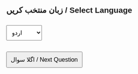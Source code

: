 <!DOCTYPE html>
<html lang="en">
<head>
  <meta charset="UTF-8">
  <title>ڈرائیونگ ٹیسٹ ایپ</title>
  <style>
    body { font-family: Arial, sans-serif; padding: 20px; }
    select, button { margin-top: 10px; padding: 10px; font-size: 16px; }
    .question { margin-top: 20px; font-size: 20px; }
    .options { margin-top: 10px; }
    .options button { display: block; margin-top: 5px; }
  </style>
</head>
<body>

  <h2>زبان منتخب کریں / Select Language</h2>
  <select id="language" onchange="loadQuestion()">
    <option value="urdu">اردو</option>
    <option value="hindi">हिन्दी</option>
    <option value="english">English</option>
  </select>

  <div class="question" id="questionText"></div>
  <div class="options" id="options"></div>

  <button onclick="nextQuestion()">اگلا سوال / Next Question</button>

  <script>
    const questions = {
      urdu: [
        {
          question: "گاڑی کو پارک کرتے وقت کن باتوں کا خیال رکھنا چاہیے؟",
          options: ["فٹ پاتھ بلاک نہ ہو", "دوسری گاڑی کو نقصان پہنچانا", "سڑک پر کھڑے ہو کر بات کرنا"]
        }
      ],
      hindi: [
        {
          question: "गाड़ी पार्क करते समय किन बातों का ध्यान रखना चाहिए?",
          options: ["फुटपाथ ब्लॉक न हो", "अन्य वाहनों को नुकसान पहुँचाना", "सड़क पर खड़े होकर बातें करना"]
        }
      ],
      english: [
        {
          question: "What should you consider when parking your car?",
          options: ["Do not block the sidewalk", "Damage other vehicles", "Talk while standing on the road"]
        }
      ]
    };

    let currentQuestion = 0;

    function loadQuestion() {
      const lang = document.getElementById('language').value;
      const question = questions[lang][currentQuestion];
      document.getElementById('questionText').innerText = question.question;
      document.getElementById('options').innerHTML = '';
      question.options.forEach(opt => {
        const btn = document.createElement('button');
        btn.innerText = opt;
        document.getElementById('options').appendChild(btn);
      });
    }

    function nextQuestion() {
      // ابھی ایک ہی سوال ہے، بعد میں سوالات بڑھا سکتے ہیں
      alert('مزید سوالات جلد آئیں گے!');
    }

    // پہلی بار لوڈ پر سوال دکھانا
    loadQuestion();
  </script>

</body>
</html>
